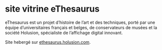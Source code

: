 
# site vitrine eThesaurus

eThesaurus est un projet d’histoire de l’art et des techniques, porté par une équipe d’universitaires français et belges, de conservateurs de musées et la société Holusion, spécialiste de l’affichage digital innovant.

Site hebergé sur [ethesaurus.holusion.com](https://ethesaurus.holusion.com).
